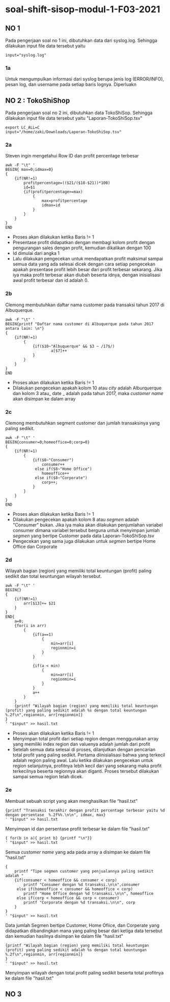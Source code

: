 # soal-shift-sisop-modul-1-F03-2021

## NO 1 
Pada pengerjaan soal no 1 ini, dibutuhkan data dari syslog.log. Sehingga dilakukan input file data tersebut yaitu
```
input="syslog.log"
```

### 1a
Untuk mengumpulkan informasi dari syslog berupa jenis log (ERROR/INFO), pesan log, dan username pada setiap baris lognya. Diperluakn

## NO 2 : TokoShiShop
Pada pengerjaan soal no 2 ini, dibutuhkan data TokoShiSop. Sehingga dilakukan input file data tersebut yaitu "Laporan-TokoShiSop.tsv"
```
export LC_ALL=C
input="/home/zaki/Downloads/Laporan-TokoShiSop.tsv"
```

### 2a 
Steven ingin mengetahui Row ID dan profit percentage terbesar
```
awk -F "\t" '
BEGIN{ max=0;idmax=0}
{
	{if(NR!=1)
		profitpercentage=(($21/($18-$21))*100)
		id=$1
		{if(profitpercentage>=max)
			{
				max=profitpercentage
				idmax=id
			}
		}
	}
}
END
```
- Proses akan dilakukan ketika Baris != 1
- Presentase profit didapatkan dengan membagi kolom profit dengan pengurangan sales dengan profit, kemudian dikalikan dengan 100
- Id dimulai dari angka 1
- Lalu dilakukan pengecekan untuk mendapatkan profit maksimal sampai semua data yang ada selesai dicek dengan cara setiap pengecekan apakah presentase profit lebih besar dari
  profit terbesar sekarang. Jika iya maka profit terbesar akan diubah beserta idnya, dengan inisialisasi awal profit terbesar dan id adalah 0. 

### 2b
Clemong membutuhkan daftar nama customer pada transaksi tahun 2017 di Albuquerque.
```
awk -F "\t" '
BEGIN{printf "Daftar nama customer di Albuquerque pada tahun 2017 antara lain: \n"}
{
	{if(NR!=1)
		{
			{if($10~"Albuquerque" && $3 ~ /17$/)
					a[$7]++
			}
		}
	}
}
END
```
- Proses akan dilakukan ketika Baris != 1
- Dilakukan pengecekan apakah kolom 10 atau _city_ adalah Alburquerque dan kolom 3 atau_ date _ adalah pada tahun 2017, maka _customer name_ akan disimpan ke dalam array

### 2c
Clemong membutuhkan segment customer dan jumlah transaksinya yang paling sedikit.
```
awk -F "\t" '
BEGIN{consumer=0;homeoffice=0;corp=0}
{
	{if(NR!=1)
		{
			{if($8~"Consumer")
				consumer++
			 else if($8~"Home Office")
			 	homeoffice++
			 else if($8~"Corporate")
			 	corp++;
			}
		}
	}
}
END
```
- Proses akan dilakukan ketika Baris != 1
- Dilakukan pengecekan apakah kolom 8 atau _segmen_ adalah "Consumer" bukan. Jika iya maka akan dilakukan penjumlahan variabel consumer dimana variabel tersebut berguna untuk menyimpan jumlah _segmen_ yang bertipe Customer pada data Laporan-TokoShiSop.tsv
- Pengecekan yang sama juga dilakukan untuk _segmen_ bertipe Home Office dan Corporate

### 2d
Wilayah bagian (region) yang memiliki total keuntungan (profit) paling sedikit dan total keuntungan wilayah tersebut.
```
awk -F "\t" '
BEGIN{}
{
	{if(NR!=1)
		arr[$13]+= $21
	}
}
END{
	a=0;
	{for(i in arr)
		{
			{if(a==1)
				{
					min=arr[i]
					regionmin=i
				}
			}
			
			{if(a < min)
				{
					min=arr[i]
					regionmin=i
				}
			}
			a++
		}
	}
	{printf "Wilayah bagian (region) yang memiliki total keuntungan (profit) yang paling sedikit adalah %s dengan total keuntungan %.2f\n",regionmin, arr[regionmin]}
}
' "$input" >> hasil.txt
```
- Proses akan dilakukan ketika Baris != 1
- Menyimpan total profit dari setiap region dengan menggunakan array yang memiliki index region dan valuenya adalah jumlah dari profit
- Setelah semua data selesai di proses, dilanjutkan dengan pencarian total profit yang paling sedikit. Pertama diinisialisasi bahwa yang terkecil adalah region paling awal. Lalu ketika dilakukan pengecekan untuk region selanjutnya, profitnya lebih kecil dari yang sekarang maka profit terkecilnya beserta regionnya akan diganti. Proses tersebut dilakukan sampai semua region telah dicek.

### 2e
Membuat sebuah script yang akan menghasilkan file “hasil.txt”
```
{printf "Transaksi terakhir dengan profit percentage terbesar yaitu %d dengan persentase  %.2f%%.\n\n", idmax, max}
' "$input" >> hasil.txt
```
Menyimpan id dan persentase profit terbesar ke dalam file "hasil.txt"

```
{ for(b in a){ print b} {printf "\n"}}
' "$input" >> hasil.txt
```
Semua _customer name_ yang ada pada array a disimpan ke dalam file "hasil.txt"

```
{
	printf "Tipe segmen customer yang penjualannya paling sedikit adalah "
	{if(consumer < homeoffice && consumer < corp)
		printf "Consumer dengan %d transaksi.\n\n",consumer
	 else if(homeoffice < consumer && homeoffice < corp)
	 	printf "Home Office dengan %d transaksi.\n\n", homeoffice
	 else if(corp < homeoffice && corp < consumer)
	 	printf "Corporate dengan %d transaksi.\n\n", corp
	}
}
' "$input" >> hasil.txt
```
Data jumlah Segmen bertipe Customer, Home Ofiice, dan Corperate yang didapatkan dibandingkan mana yang paling besar dari ketiga data tersebut dan kemudian hasilnya disimpan ke dalam file "hasil.txt"

```
{printf "Wilayah bagian (region) yang memiliki total keuntungan (profit) yang paling sedikit adalah %s dengan total keuntungan %.2f\n",regionmin, arr[regionmin]}
}
' "$input" >> hasil.txt
```
Menyimpan wilayah dengan total profit paling sedikit beserta total profitnya ke dalam file "hasil.txt"


## NO 3
